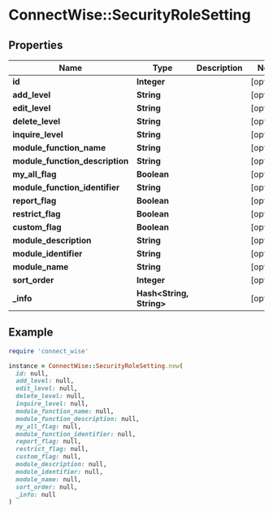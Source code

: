 # ConnectWise::SecurityRoleSetting

## Properties

| Name | Type | Description | Notes |
| ---- | ---- | ----------- | ----- |
| **id** | **Integer** |  | [optional] |
| **add_level** | **String** |  | [optional] |
| **edit_level** | **String** |  | [optional] |
| **delete_level** | **String** |  | [optional] |
| **inquire_level** | **String** |  | [optional] |
| **module_function_name** | **String** |  | [optional] |
| **module_function_description** | **String** |  | [optional] |
| **my_all_flag** | **Boolean** |  | [optional] |
| **module_function_identifier** | **String** |  | [optional] |
| **report_flag** | **Boolean** |  | [optional] |
| **restrict_flag** | **Boolean** |  | [optional] |
| **custom_flag** | **Boolean** |  | [optional] |
| **module_description** | **String** |  | [optional] |
| **module_identifier** | **String** |  | [optional] |
| **module_name** | **String** |  | [optional] |
| **sort_order** | **Integer** |  | [optional] |
| **_info** | **Hash&lt;String, String&gt;** |  | [optional] |

## Example

```ruby
require 'connect_wise'

instance = ConnectWise::SecurityRoleSetting.new(
  id: null,
  add_level: null,
  edit_level: null,
  delete_level: null,
  inquire_level: null,
  module_function_name: null,
  module_function_description: null,
  my_all_flag: null,
  module_function_identifier: null,
  report_flag: null,
  restrict_flag: null,
  custom_flag: null,
  module_description: null,
  module_identifier: null,
  module_name: null,
  sort_order: null,
  _info: null
)
```

